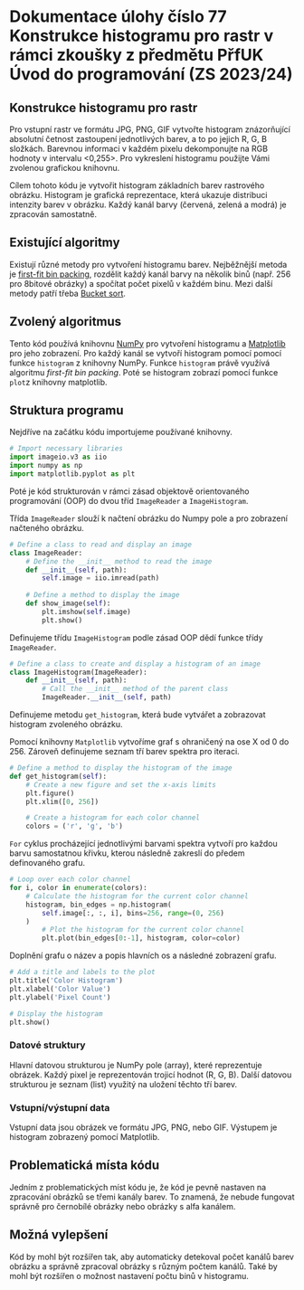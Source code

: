 # Dokumentace úlohy číslo 77 Konstrukce histogramu pro rastr v rámci zkoušky z předmětu PřfUK Úvod do programování (ZS 2023/24)

## Konstrukce histogramu pro rastr
Pro vstupní rastr ve formátu JPG, PNG, GIF vytvořte histogram znázorňující
absolutní četnost zastoupení jednotlivých barev, a to po jejich R, G, B
složkách. Barevnou informaci v každém pixelu dekomponujte na RGB hodnoty v
intervalu <0,255>. Pro vykreslení histogramu použijte Vámi zvolenou grafickou
knihovnu.

Cílem tohoto kódu je vytvořit histogram základních barev rastrového obrázku.
Histogram je grafická reprezentace, která ukazuje distribuci intenzity barev v
obrázku. Každý kanál barvy (červená, zelená a modrá) je zpracován samostatně.

## Existující algoritmy

Existují různé metody pro vytvoření histogramu barev. Nejběžnější metoda je
[first-fit bin packing][1], rozdělit každý kanál barvy na několik binů (např.
256 pro 8bitové obrázky) a spočítat počet pixelů v každém binu. Mezi další
metody patří třeba [Bucket sort][2].

## Zvolený algoritmus

Tento kód používá knihovnu [NumPy][3] pro vytvoření histogramu a
[Matplotlib][4] pro jeho zobrazení. Pro každý kanál se vytvoří histogram pomocí
pomocí funkce `histogram` z knihovny NumPy. Funkce `histogram` právě využívá
algoritmu *first-fit bin packing*. Poté se histogram zobrazí pomocí funkce
`plot`z knihovny matplotlib.

## Struktura programu

Nejdříve na začátku kódu importujeme používané knihovny.
```py
# Import necessary libraries
import imageio.v3 as iio
import numpy as np
import matplotlib.pyplot as plt
```

Poté je kód strukturován v rámci zásad objektově orientovaného programování
(OOP) do dvou tříd `ImageReader` a `ImageHistogram`.

Třída `ImageReader` slouží k načtení obrázku do Numpy pole a pro zobrazení načteného obrázku.
```py
# Define a class to read and display an image
class ImageReader:
    # Define the __init__ method to read the image
    def __init__(self, path):
        self.image = iio.imread(path)
    
    # Define a method to display the image
    def show_image(self):
        plt.imshow(self.image)
        plt.show()
```

Definujeme třídu `ImageHistogram` podle zásad OOP dědí funkce třídy
`ImageReader`.
```py
# Define a class to create and display a histogram of an image
class ImageHistogram(ImageReader):
    def __init__(self, path):
        # Call the __init__ method of the parent class
        ImageReader.__init__(self, path)
```

Definujeme metodu `get_histogram`, která bude vytvářet a zobrazovat histogram
zvoleného obrázku.

Pomocí knihovny `Matplotlib` vytvoříme graf s ohraničený na ose X od 0 do 256.
Zároveň definujeme seznam tří barev spektra pro iteraci. 
```py
# Define a method to display the histogram of the image
def get_histogram(self):
    # Create a new figure and set the x-axis limits
    plt.figure()
    plt.xlim([0, 256])

    # Create a histogram for each color channel
    colors = ('r', 'g', 'b')
```

`For` cyklus procházející jednotlivými barvami spektra vytvoří pro každou barvu
samostatnou křivku, kterou následně zakreslí do předem definovaného grafu.
```py    
# Loop over each color channel
for i, color in enumerate(colors):
    # Calculate the histogram for the current color channel
    histogram, bin_edges = np.histogram(
        self.image[:, :, i], bins=256, range=(0, 256)
    )
        # Plot the histogram for the current color channel
        plt.plot(bin_edges[0:-1], histogram, color=color)
```

Doplnění grafu o název a popis hlavních os a následné zobrazení grafu.
```py
# Add a title and labels to the plot
plt.title('Color Histogram')
plt.xlabel('Color Value')
plt.ylabel('Pixel Count')

# Display the histogram
plt.show()
```

### Datové struktury

Hlavní datovou strukturou je NumPy pole (array), které reprezentuje obrázek.
Každý pixel je reprezentován trojicí hodnot (R, G, B). Další datovou
strukturou je seznam (list) využitý na uložení těchto tří barev.

### Vstupní/výstupní data

Vstupní data jsou obrázek ve formátu JPG, PNG, nebo GIF. Výstupem je histogram
zobrazený pomocí Matplotlib.

## Problematická místa kódu

Jedním z problematických míst kódu je, že kód je pevně nastaven na zpracování
obrázků se třemi kanály barev. To znamená, že nebude fungovat správně pro
černobílé obrázky nebo obrázky s alfa kanálem.

## Možná vylepšení

Kód by mohl být rozšířen tak, aby automaticky detekoval počet kanálů barev
obrázku a správně zpracoval obrázky s různým počtem kanálů. Také by mohl být
rozšířen o možnost nastavení počtu binů v histogramu.

[1]: <https://en.wikipedia.org/wiki/First-fit_bin_packing>
[2]: <https://en.wikipedia.org/wiki/Bucket_sort>
[3]: <https://matplotlib.org/>
[4]: <https://numpy.org/>
